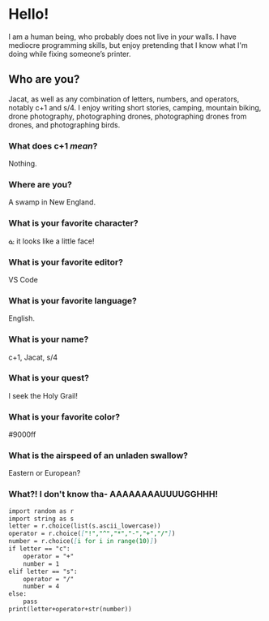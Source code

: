 # Hello!

I am a human being, who probably does not live in _your_ walls. I have mediocre programming skills, but enjoy pretending that I know what I'm doing while fixing someone’s printer.

## Who are you? 

Jacat, as well as any combination of letters, numbers, and operators, notably c+1 and s/4. I enjoy writing short stories, camping, mountain biking, drone photography, photographing drones, photographing drones from drones, and photographing birds.

### What does c+1 _mean_?
Nothing.
### Where are you?
A swamp in New England.
### What is your favorite character?
ᓎ it looks like a little face!
### What is your favorite editor?
VS Code
### What is your favorite language?
English.
### What is your name?
c+1, Jacat, s/4
### What is your quest?
I seek the Holy Grail!
### What is your favorite color?
#9000ff
### What is the airspeed of an unladen swallow?
Eastern or European?
### What?! I don't know tha- AAAAAAAAUUUUGGHHH!




```markdown
import random as r
import string as s
letter = r.choice(list(s.ascii_lowercase))
operator = r.choice(["!","^","*","-","+","/"])
number = r.choice([i for i in range(10)])
if letter == "c":
    operator = "+"
    number = 1
elif letter == "s":
    operator = "/"
    number = 4
else:
    pass
print(letter+operator+str(number))
```

